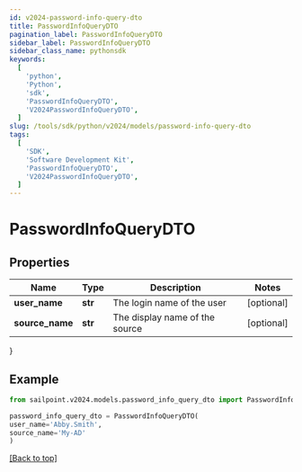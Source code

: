 ```yaml
---
id: v2024-password-info-query-dto
title: PasswordInfoQueryDTO
pagination_label: PasswordInfoQueryDTO
sidebar_label: PasswordInfoQueryDTO
sidebar_class_name: pythonsdk
keywords:
  [
    'python',
    'Python',
    'sdk',
    'PasswordInfoQueryDTO',
    'V2024PasswordInfoQueryDTO',
  ]
slug: /tools/sdk/python/v2024/models/password-info-query-dto
tags:
  [
    'SDK',
    'Software Development Kit',
    'PasswordInfoQueryDTO',
    'V2024PasswordInfoQueryDTO',
  ]
---
```


# PasswordInfoQueryDTO

## Properties

| Name            | Type    | Description                    | Notes      |
| --------------- | ------- | ------------------------------ | ---------- |
| **user_name**   | **str** | The login name of the user     | [optional] |
| **source_name** | **str** | The display name of the source | [optional] |

}

## Example

```python
from sailpoint.v2024.models.password_info_query_dto import PasswordInfoQueryDTO

password_info_query_dto = PasswordInfoQueryDTO(
user_name='Abby.Smith',
source_name='My-AD'
)

```

[[Back to top]](#)
